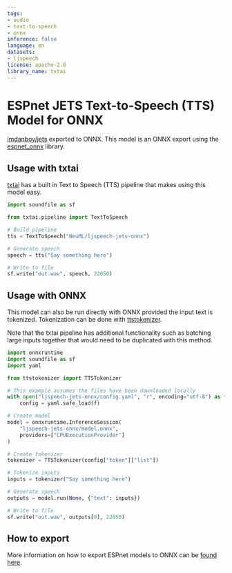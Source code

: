```yaml
---
tags:
- audio
- text-to-speech
- onnx
inference: false
language: en
datasets:
- ljspeech
license: apache-2.0
library_name: txtai
---
```


# ESPnet JETS Text-to-Speech (TTS) Model for ONNX

[imdanboy/jets](https://huggingface.co/imdanboy/jets) exported to ONNX. This model is an ONNX export using the [espnet_onnx](https://github.com/espnet/espnet_onnx) library.

## Usage with txtai

[txtai](https://github.com/neuml/txtai) has a built in Text to Speech (TTS) pipeline that makes using this model easy.

```python
import soundfile as sf

from txtai.pipeline import TextToSpeech

# Build pipeline
tts = TextToSpeech("NeuML/ljspeech-jets-onnx")

# Generate speech
speech = tts("Say something here")

# Write to file
sf.write("out.wav", speech, 22050)
```

## Usage with ONNX

This model can also be run directly with ONNX provided the input text is tokenized. Tokenization can be done with [ttstokenizer](https://github.com/neuml/ttstokenizer).

Note that the txtai pipeline has additional functionality such as batching large inputs together that would need to be duplicated with this method.

```python
import onnxruntime
import soundfile as sf
import yaml

from ttstokenizer import TTSTokenizer

# This example assumes the files have been downloaded locally
with open("ljspeech-jets-onnx/config.yaml", "r", encoding="utf-8") as f:
    config = yaml.safe_load(f)

# Create model
model = onnxruntime.InferenceSession(
    "ljspeech-jets-onnx/model.onnx",
    providers=["CPUExecutionProvider"]
)

# Create tokenizer
tokenizer = TTSTokenizer(config["token"]["list"])

# Tokenize inputs
inputs = tokenizer("Say something here")

# Generate speech
outputs = model.run(None, {"text": inputs})

# Write to file
sf.write("out.wav", outputs[0], 22050)
```

## How to export

More information on how to export ESPnet models to ONNX can be [found here](https://github.com/espnet/espnet_onnx#text2speech-inference).
